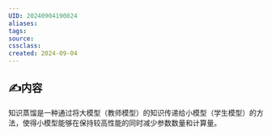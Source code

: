 ```yaml
---
UID: 20240904190824 
aliases: 
tags: 
source: 
cssclass: 
created: 2024-09-04
---
```


## ✍内容

知识蒸馏是一种通过将大模型（教师模型）的知识传递给小模型（学生模型）的方法，使得小模型能够在保持较高性能的同时减少参数数量和计算量。

